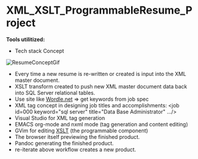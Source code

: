 # XML_XSLT_ProgrammableResume_Project

<!--<img src="https://github.com/RayNieva/XML_XSLT_ProgrammableResume_Project/blob/master/ezgif.com-gif-maker.gif" alt="Where is image">-->

**Tools utilitized:**
* Tech stack Concept

![ResumeConceptGif](https://github.com/RayNieva/XML_XSLT_ProgrammableResume_Project/blob/master/14wz9e.gif)

* Every time a new resume is re-written or created is input into the XML master document.
* XSLT transform created to push new XML master document data back into SQL Server relational tables.
* Use site like [Wordle.net](http://www.wordle.net/) => get keywords from job spec
* XML tag concept in designing job titles and accomplishments: \<job id=000 keyword="sql server" title="Data Base Administrator" ...\/\> 
* Visual Studio for XML tag generation
* EMACS org-mode and nxml mode (tag generation and content editing)
* GVim for editing [XSLT](https://github.com/RayNieva/OrgWindowsDesktop/blob/master/ITGeneralistWithJavaScript.xslt) (the programmable component)
* The browser itself previewing the finished product.
* Pandoc generating the finished product.
* re-iterate above workflow creates a new product.
